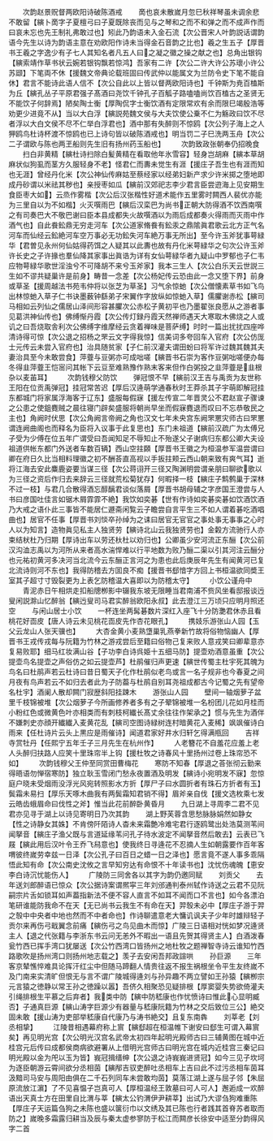 <!-- { "loadSidebar": true } -->
　　次韵赵景贶督两欧阳诗破陈酒戒
　　啇也哀未散嵗月忽巳秋祥琴虽未调余悲不敢留【縯卜啇字子夏檀弓曰子夏既除丧而见与之琴和之而不和弹之而不成声作而曰哀未忘也先王制礼弗敢过也】矧此乃韵语未入金石流【次公晋宋人叶韵説话谓韵语今先生以诗为韵语主意在劝欧阳作诗未当得金石音韵之比也】羲之生五子【厚晋书王羲之字逸少有子七人其知名者凡五人曰之凝之徽之操之献之也】总角出银钩【縯索靖作草书状云婉若银钩飘若惊鸿】吾家有二许【次公二许大许公苏瓌小许公苏颋】下笔両不休【援魏文帝典论载班固曰传武仲以能属文为兰防令史下笔不能自休】君言不能诗此语人信不【次公自此以上皆以督两欧阳诗也】千钟斯为尭百榼斯为丘【縯孔丛子平原君强子髙酒曰尧饮千钟孔子百觚子路嗑嗑尚饮百榼古之圣贤无不能饮子何辞焉】陋矣陶士衡【厚陶侃字士衡饮酒有定限常欢有余而限巳竭殷浩等劝更少进竟不从】当以大白浮【縯説苑魏文侯与大夫饮使公乗不仁为觞政曰饮不尽者浮以大白文侯不尽不仁举白浮君也】酒中那有失醉则不惊鸥【次公列子海上之人狎鸥鸟杜诗杯渡不惊鸥也已上诗句皆以破陈酒戒也】明当罚二子巳洗两玉舟【次公二子谓欧与陈也两玊船则先生旧有扬州药玉船也】
　　次韵致政张朝奉仍招晚食
　　扫白非黄精【縯杜诗扫除白髪黄精在看取他年氷雪容】轻身岂胡麻【縯本草胡麻状似狗虱而茎方久服轻身不老】怪君仁而夀未觉生有涯【援庄子吾生也有涯而知也无涯】曾经丹化米【次公神仙传麻姑至蔡经家以经弟妇新产求少许米掷之堕地即成丹砂谓以米祛其秽也】亲授枣如瓜【縯前汉郊祀志李少君言臣尝逰海上见安期生食臣枣大如】云烝作雾楷【次公后汉张楷性好道术能作五里雾时闗西人裴优亦能为三里自以为不如楷】火灭噀雨巴【縯后汉栾巴为尚书正朝大防得酒不饮西南噀之有司奏巴大不敬巴谢曰臣本县成都失火故噀酒以为雨后成都奏火得雨而灭雨中作酒气也】自此飬鈆鼎无穷走河车【次公道家脩飬有鈆汞之鼎隂眞君歌云北方正气名河车而仙经云鈆絶河车空万事必无功鈆失河车絶万事无所出】至今许玉斧犹事萼緑华【君曽见永州何仙姑得药饵之人疑其以此夀也故有丹化米萼緑华之句次公许玉斧许长史之子许掾也羣仙降其家事出眞诰为详有女仙萼緑华者九疑山中罗郁也子仁韦应物萼緑华歌世淫浊兮不可降胡不来兮玉斧家】我本三生人【次公白乐天云世説三生如不谬共疑巢许是前身】畴昔一念差【次公杨妃传云恐由此一念又堕下界】前身或草圣【援周越法书苑韦仲将以张芝为草圣】习气余惊虵【次公僧懐素草书如飞鸟出林惊虵入草子仁书诀墨薮钟繇弟子宋翼作字放纵如惊虵入草】儒臞谢赤松【縯司马相如云列仙之儒居山泽间形容甚臞次公赤松子黄初平也乃墨翟张良愿从之游者事见葛洪神仙传也】佛缚惭丹霞【次公传灯録丹霞天然禅师遇天大寒取木佛烧之人或讥之曰吾烧取舎利次公佛缚字维摩经云贪着禅味是菩萨缚】时时一篇出扰扰四座哗清诗得可惊【次公退之招杨之罘云文字得我惊】信美词多夸回车入官府【次公仿厐士元传云未尝入官府也】治具随贫家【子仁前汉灌夫谓田蚡曰将军许过魏其魏其夫妻治具至今未敢尝食】萍虀与豆粥亦可成咄嗟【縯晋书石崇为客作豆粥咄嗟便办每冬得韭萍虀王恺宻问其帐下云豆至难熟豫作熟末客来但作白粥投之韭萍虀是韭根杂以麦苖耳】
　　次韵钱穆父防饮
　　弹冠恨不早【縯前汉王吉与禹贡为友世称王阳在位贡禹弹冠】挂冠常苦迟【厚后汉逄萌学通春秋时王莽杀其子宇萌即解冠挂东都城门将家属浮海客于辽东】盛服每假寐【援左传宣二年晋灵公不君赵宣子骤谏之公患之使鉏麑贼之晨往寝门辟矣盛服将朝尚早坐而假寐麑退而叹曰不忘恭敬民之主也】角阙时伏思【次公角阙言帝阙之角也汉文七年未央宫东阙罘罳灾师古曰罘罳谓连阙曲阁也而释名为臣将入议事于此复思也】东门未祖道【縯前汉疏广为太傅兄子受为少傅在位五年广谓受曰吾闻知足不辱知止不殆遂父子谢病归东都公卿大夫设祖道供帐东都门外送者车数百辆】西山空拄頥【厚晋书王徽之为桓温参军温尝谓曰卿在府日久比当相料理徽之初不酬荅直高视以手扳拄颊云西山朝来致有爽气耳】逝将江海去安此麋鹿姿要当谋三径【次公蒋诩开三径又陶渊明尝谓亲朋曰聊欲歌以为三径之资后作归去来辞云三径就荒松菊犹存】何暇择一枝【縯庄子鹪鹩巢于深林不过一枝】与君几合散得酒忘醇醨君谈似落屑【厚晋书胡母辅之字彦国王澄尝与人书曰彦国吐佳言如锯木屑霏霏不絶】我饮如奕碁【世有作诗如奕碁奕碁如饮酒饮酒乃大戒之语仆此三事皆不能居仁遯斋闲覧云子瞻尝自言平生三不如人谓着碁吃酒唱曲也】居官不任事【厚晋书刘惔卒孙绰为之诔曰居官无官官之事处事无事事之心时人以为知言】造物眞见私主人独贤劳【縯诗北山云我独贤劳也】金糓方流驰行人亦束结枤杜乃归期【厚诗出车以劳还杕杜以劝归也】公卿虽少安河流正东酾【次公前汉沟洫志禹以为河所从来者高水湍悍难以行平地数为败乃酾二渠以引其河注云酾分也元祐初黄河多决河当北流今云东酾正言河之为患也此后庚辰年先生有闻黄河已复北流诗则河不东也】我得防稽去方囬良不痴【援晋书郄愔字方回上书桓温欲同奬王室其子超寸寸毁裂更为上表乞防稽温大喜即以为防稽太守】
　　小饮公谨舟中
　　青泥赤日午相烘走扣船牕栁影中辍我东坡无限睡当君南浦不赀风坐看邸报谈迃叟闲説滁山忆醉翁【縯迃叟司马君实醉翁欧阳永叔】此去澄江三万顷只应明月照还空
　　与闲山居士小饮
　　一杯连坐两髯碁数片深红入座飞十分防灔君休赤且看桃花好靣皮【唐人诗云未见桃花靣皮先作杏花眼孔】
　　携妓乐游张山人园【玉父云龙山人张天骥也】
　　大杏金黄小麦熟墯巢乳燕拳新竹故将俗物恼幽人【厚晋书王戎传戎每与阮籍为竹林之游戎尝后至籍曰俗物己复来败人意戎笑曰卿辈意亦复易败耶】细马红妆满山谷【子功李白诗呉姫十五细马防】提壶劝酒意虽重【次公提壶鸟名提壶之声俗仿之如云提壶芦】杜鹃催归声更速【縯世传蜀主杜宇死其魄为鸟名曰杜鹃声若云杜诗曰昔日蜀天子化作杜鹃似老鸟或言一名子规非也今春夏之间月夜有鸟声若云不如归去者此为子防葢与杜鹃自别耳尧祖成都古今记蜀之先有望帝名杜宇】酒阑人散却闗门寂歴斜阳挂踈木
　　游张山人园
　　壁间一轴烟萝子盆里千枝锦被堆【次公烟萝子今所画修养者多有之子翚锦被堆一名枌团儿花如月桂而小粉红色或微黄色叶亦相类而有刺枝柯纎长髙丈余往往作架承之】惯与先生为酒伴不嫌刺史亦顔开纎纎入麦黄花乱【縯司空图诗緑树连村暗黄花入麦稀】飒飒催诗白雨来【任杜诗片云头上黒应是雨催诗】闻道君家好井水归轩乞得满瓶回
　　吉祥寺赏牡丹【任熙宁五年壬子三月先生在杭州作】
　　人老簪花不自羞花应羞上老人头醉归扶路人应笑十里珠帘半上钩【援杜牧之诗春风十里扬州过卷上珠帘恐不如】
　　次韵钱穆父王仲至同赏田曹梅花
　　寒防不知春【厚退之荅张彻云勤来得晤语勿惮宿寒防】独立耿玉雪闭门愁永夜置酒及明发【縯诗小宛明发不寐】忽惊庭户晓未受烟雨没浮光风宛转照影水方折【厚尸子曰水圆折者有珠石方折者有玉】鬓霜未易扫【厚乐天啄木曲我有两鬓霜知君销不得】眉斧亲自伐【援文选枚乘七发云皓齿蛾眉命曰伐性之斧】惟当此花前醉卧黄昏月
　　九日湖上寻周李二君不见君亦见寻于湖上以诗见寄明日乃次其韵
　　湖上野芙蓉含思愁脉脉娟然如静女【性之诗静女其姝】不肯傍阡陌诗人杳未来霜艶冷难宅君行逐鸥鹭出处浩莫测苇间闻拏音【縯庄子渔父既与言道延缘苇问孔子待水波定不闻拏音然后敢去】云表已飞屐【縯此用后汉叶令王乔飞舄意也】使我终日寻逄花不忍摘人生如朝露要作百年客喟彼终嵗劳幸兹一日泽【次公孔子曰百日之蜡一日之泽也】愿言竟不遂人事多乖隔悟此知有命【次公南史沈攸之言早知穷达有命恨不十年读书也】沈忧伤魂魄【恵安李白诗沉忧能伤人】
　　广陵防三同舍各以其字为韵仍邀同赋
　　刘贡父
　　去年送刘郎醉语已惊众【次公据诗案谓熈寜三年刘邠通判泰州轼作诗送之云君不见阮嗣宗片舌如锁耳如声葢指新法不便不容人直言不如耳不闻而口不言也】如今各漂泊笔研谁能防我命不在天【无已尚书云我生不有命在天】羿彀未必中【厚庄子游于羿之彀中中央者中地也然而不中者命也】作诗聊遣意老大慵讥讽夫子少年时雄辩轻子贡尔来再伤弓戢翼念前痛【縯伤弓之鸟见曲木而惊】广陵三日语相对恍如梦况逄贤主人【退之代张籍与李浙东书云问无恙外不暇出一语且先贺其得贤主人】白酒泼春瓮竹西已挥手湾口犹屡送【次公竹西湾口皆扬州之地杜牧之题禅智寺诗云谁知竹西路歌吹是扬州湾口则扬州地志载之】羡子去安闲吾邦政諠哄
　　孙巨源
　　三年客京辇憔悴难具论挥汗红尘中但随马蹄翻人情贵往返不报生祸根坐令平生友终嵗不及门南来实清旷但恨无与言不谓广陵城得逄刘与孙异趣不两立譬如王孙猿【縯栁宗元言猿之徳静以常王孙之徳躁以嚣】吾侪久相聚恐见疑排根【厚窦婴失势欲倚灌夫引绳排根生平慕之后弃者】我类中防【縯中防嵇康也作忧愤诗曰惟此心显明臧否】子通真巨源【縯山涛字巨源少有器量与嵇康阮籍为竹林之交后致位三公】絶交固未敢【援山涛为吏部举嵇康自代康乃与涛书絶交】且复东南犇
　　刘莘老【刘丞相挚】
　　江陵昔相遇幕府称上賔【縯郄超在桓温帷下谢安曰郄生可谓入幕賔矣】再见明光宫【次公明光汉宫名武帝太初四年起明光殿师古曰三辅黄图在城中近桂宫元后传曰成都侯商病欲避署从上借明光宫师古曰明光宫在城内近桂宫三秦记曰明光殿以金为戺以玉为皆】峩冠揖缙绅【次公退之诗峩峩进贤冠】如今三见子坎坷为逐臣朝游云霄间欲分丞相茵【縯邴吉驭吏醉吐丞相车上吉曰此不过污丞相车茵耳汲黯司马安与周阳由俱在二千石列同车未尝敢均茵】莫落江湖上遂与屈子邻【朱屈原流放江濵】了不见喜愠子岂真可人【厚桓温经王敦墓曰可人可人】邂逅成一欢醉语出天真士方在田里自比渭与莘【縯太公钓渭伊尹耕莘】出试乃大谬刍狗难重陈【厚庄子天运篇刍狗之未陈也盛以箧衍巾以文绣及其已陈也行者践其首脊苏者取而防之】嵗晚多霜露归耕当及辰与秦太虚参寥防于松江而闗彦长徐安中适至分韵得风字二首
